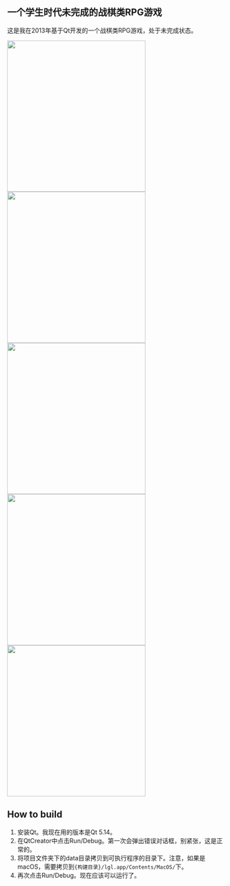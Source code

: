 ## 一个学生时代未完成的战棋类RPG游戏

这是我在2013年基于Qt开发的一个战棋类RPG游戏，处于未完成状态。

<img align="center" width="320" height="350" src="https://raw.githubusercontent.com/blindpirate/no2-linggong-road/master/screenshots/mainwindow.png" />

<img align="center" width="320" height="350" src="https://raw.githubusercontent.com/blindpirate/no2-linggong-road/master/screenshots/dialog.png" />

<img align="center" width="320" height="350" src="https://raw.githubusercontent.com/blindpirate/no2-linggong-road/master/screenshots/status.png" />

<img align="center" width="320" height="350" src="https://raw.githubusercontent.com/blindpirate/no2-linggong-road/master/screenshots/scene.png" />

<img align="center" width="320" height="350" src="https://raw.githubusercontent.com/blindpirate/no2-linggong-road/master/screenshots/battle.png" />

## How to build

1. 安装Qt。我现在用的版本是Qt 5.14。
2. 在QtCreator中点击Run/Debug。第一次会弹出错误对话框，别紧张，这是正常的。
3. 将项目文件夹下的data目录拷贝到可执行程序的目录下。注意，如果是macOS，需要拷贝到`{构建目录}/lgl.app/Contents/MacOS/`下。
4. 再次点击Run/Debug。现在应该可以运行了。
